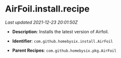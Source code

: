 # AirFoil.install.recipe

_Last updated 2021-12-23 20:01:50Z_

- **Description**: Installs the latest version of Airfoil.

- **Identifier**: `com.github.homebysix.install.AirFoil`

- **Parent Recipes**: `com.github.homebysix.pkg.AirFoil`
